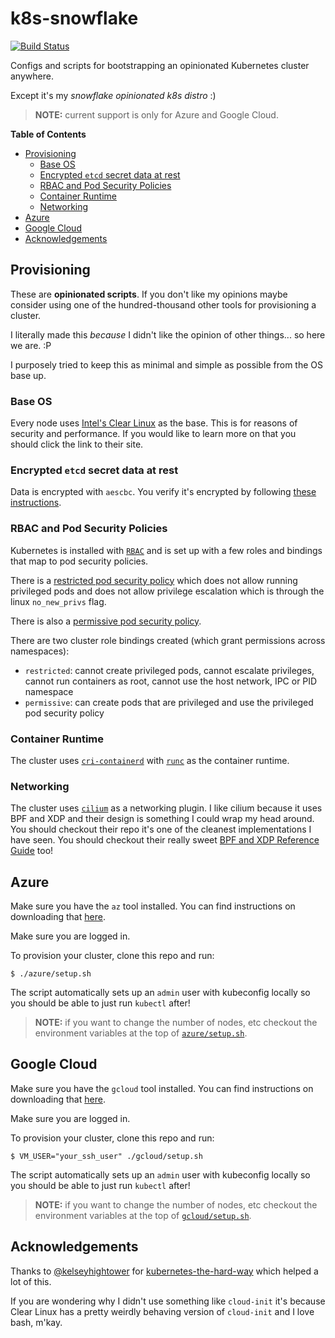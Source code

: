 # k8s-snowflake

[![Build Status](https://travis-ci.org/jessfraz/k8s-snowflake.svg?branch=master)](https://travis-ci.org/jessfraz/k8s-snowflake)

Configs and scripts for bootstrapping an opinionated Kubernetes cluster anywhere.

Except it's my _snowflake opinionated k8s distro_ :)

> **NOTE:** current support is only for Azure and Google Cloud.

**Table of Contents**

<!-- toc -->

- [Provisioning](#provisioning)
  * [Base OS](#base-os)
  * [Encrypted `etcd` secret data at rest](#encrypted-etcd-secret-data-at-rest)
  * [RBAC and Pod Security Policies](#rbac-and-pod-security-policies)
  * [Container Runtime](#container-runtime)
  * [Networking](#networking)
- [Azure](#azure)
- [Google Cloud](#google-cloud)
- [Acknowledgements](#acknowledgements)

<!-- tocstop -->

## Provisioning

These are **opinionated scripts**. If you don't like my opinions maybe consider
using one of the hundred-thousand other tools for provisioning a cluster.

I literally made this _because_ I didn't like the opinion of other things... so
here we are. :P

I purposely tried to keep this as minimal and simple as possible from the OS
base up.

### Base OS

Every node uses [Intel's Clear Linux](https://clearlinux.org/) as the base.
This is for reasons of security and performance. If you would like to learn
more on that you should click the link to their site.

### Encrypted `etcd` secret data at rest

Data is encrypted with `aescbc`. You verify it's encrypted by following [these
instructions](https://kubernetes.io/docs/tasks/administer-cluster/encrypt-data/#verifying-that-data-is-encrypted).

### RBAC and Pod Security Policies

Kubernetes is installed with [`RBAC`](https://kubernetes.io/docs/admin/authorization/rbac/)
and is set up with a few roles and bindings that map to pod security policies.

There is a [restricted pod security policy](etc/pod-security-policy-restricted.yaml)
which does not allow running
privileged pods and does not allow privilege escalation which is through the linux
`no_new_privs` flag.

There is also a [permissive pod security
policy](etc/pod-security-policy-permissive.yaml).

There are two cluster role bindings created (which grant permissions across
namespaces):

- `restricted`: cannot create privileged pods, cannot escalate privileges,
  cannot run containers as root, cannot use the host network, IPC or PID
  namespace
- `permissive`: can create pods that are privileged and use the privileged pod
  security policy

### Container Runtime

The cluster uses [`cri-containerd`](https://github.com/kubernetes-incubator/cri-containerd)
with [`runc`](https://github.com/opencontainers/runc) as the container
runtime.

### Networking

The cluster uses [`cilium`](https://github.com/cilium/cilium)
as a networking plugin. I like cilium because it uses BPF and XDP and their
design is something I could wrap my head around. You should checkout their repo
it's one of the cleanest implementations I have seen. You should checkout their
really sweet
[BPF and XDP Reference Guide](https://cilium.readthedocs.io/en/latest/bpf/#) too!

## Azure

Make sure you have the `az` tool installed. You can find instructions on
downloading that
[here](https://docs.microsoft.com/en-us/cli/azure/install-azure-cli?view=azure-cli-latest).

Make sure you are logged in.

To provision your cluster, clone this repo and run:

```console
$ ./azure/setup.sh
```

The script automatically sets up an `admin` user with kubeconfig locally so you
should be able to just run `kubectl` after!

> **NOTE:** if you want to change the number of nodes, etc checkout the
> environment variables at the top of [`azure/setup.sh`](azure/setup.sh).

## Google Cloud

Make sure you have the `gcloud` tool installed. You can find instructions on
downloading that
[here](https://cloud.google.com/sdk/downloads).

Make sure you are logged in.

To provision your cluster, clone this repo and run:

```console
$ VM_USER="your_ssh_user" ./gcloud/setup.sh
```

The script automatically sets up an `admin` user with kubeconfig locally so you
should be able to just run `kubectl` after!

> **NOTE:** if you want to change the number of nodes, etc checkout the
> environment variables at the top of [`gcloud/setup.sh`](gcloud/setup.sh).

## Acknowledgements

Thanks to [@kelseyhightower](https://github.com/kelseyhightower) for
[kubernetes-the-hard-way](https://github.com/kelseyhightower/kubernetes-the-hard-way)
which helped a lot of this.

If you are wondering why I didn't use something like `cloud-init` it's because
Clear Linux has a pretty weirdly behaving version of `cloud-init` and I love
bash, m'kay.